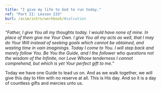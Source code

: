 ```yaml
---
title: "I give my life to God to run today."
ref: "Part II: Lesson 233"
burl: /acim/intro/workbook/#salvation
---
```


*“Father, I give You all my thoughts today. I would have none of mine.
In place of them give me Your Own. I give You all my acts as well, that
I may do Your Will instead of seeking goals which cannot be obtained,
and wasting time in vain imaginings. Today I come to You. I will step
back and merely follow You. Be You the Guide, and I the follower who
questions not the wisdom of the Infinite, nor Love Whose tenderness I
cannot comprehend, but which is yet Your perfect gift to me.”*

Today we have one Guide to lead us on. And as we walk together, we will
give this day to Him with no reserve at all. This is His day. And so it
is a day of countless gifts and mercies unto us.

